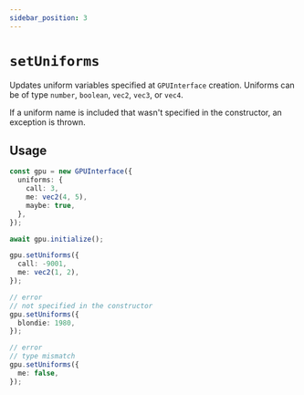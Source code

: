 ```yaml
---
sidebar_position: 3
---
```


# `setUniforms`

Updates uniform variables specified at `GPUInterface` creation. Uniforms can be of type `number`, `boolean`, `vec2`, `vec3`, or `vec4`.

If a uniform name is included that wasn't specified in the constructor, an exception is thrown.

## Usage

```ts
const gpu = new GPUInterface({
  uniforms: {
    call: 3,
    me: vec2(4, 5),
    maybe: true,
  },
});

await gpu.initialize();

gpu.setUniforms({
  call: -9001,
  me: vec2(1, 2),
});

// error
// not specified in the constructor
gpu.setUniforms({
  blondie: 1980,
});

// error
// type mismatch
gpu.setUniforms({
  me: false,
});
```
